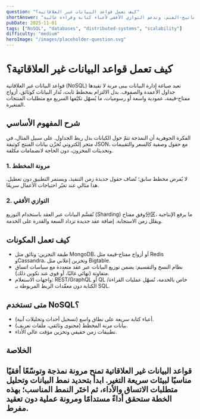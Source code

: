 ```yaml
---
question: "كيف تعمل قواعد البيانات غير العلاقاتية؟"
shortAnswer: "تخزن البيانات ببنى مرنة مثل الوثائق والمفاتيح‑القيم، وتدعم التوازي الأفقي لأعباء كتابة وقراءة عالية."
pubDate: 2025-11-01
tags: ["NoSQL", "databases", "distributed-systems", "scalability"]
difficulty: "medium"
heroImage: "/images/placeholder-question.svg"
---
```


# كيف تعمل قواعد البيانات غير العلاقاتية؟
قواعد البيانات غير العلاقاتية (NoSQL) تعيد صياغة إدارة البيانات ببنى مرنة لا تقيدها جداول الأعمدة والصفوف. بدل الالتزام بمخطط ثابت، تُدار البيانات كوثائق، أزواج مفتاح‑قيمة، عمودية واسعة أو رسوميات، ما يُسهّل تكيّفها السريع مع متطلبات المنتجات المتغيرة.

## شرح المفهوم الأساسي
الفكرة الجوهرية أن النمذجة تتمّ حول الكيانات بدل ربط الجداول. على سبيل المثال، في متجر إلكتروني تُخزّن بيانات المنتج كوثيقة JSON، مع حقول وصفية كالسعر والتقييمات وتحديثات المخزون، دون الحاجة لانضمامات مكلفة.

### 1. مرونة المخطط
لا يُفرض مخطط سابق؛ تُضاف حقول جديدة زمن التنفيذ، ويستمر التطبيق دون تعطيل. هذا مثالي عند تغيّر احتياجات الأعمال سريعًا.

### 2. التوازي الأفقي
تُقسَّم البيانات عبر العقد باستخدام التوزيع (Sharding) وفق مفتاح分区، ما يرفع الإنتاجية ويقلل زمن الاستجابة. إضافة عقد جديدة تزداد السعة والقدرة على الخدمة.

## كيف تعمل المكونات
- طبقة التخزين: وثائق مثل MongoDB، أو أزواج مفتاح‑قيمة مثل Redis وCassandra، وتخزين إعلاني مثل Bigtable.
- نظام النسخ والتقسيم: يضمن توزيع البيانات عبر عقد متعددة مع سياسات اتساق متفاوتة (نهائي غالبًا، أو قوي عند تكوين ذلك).
- واجهات الاستعلام: REST/GraphQL أو QL خاص بالخدمة، تُسهّل عمليات القراءة/الكتابة دون معقّدات الربط المربوطة بـ SQL.

## متى تستخدم NoSQL؟
- أعباء كتابة سريعة على نطاق واسع (تسجيل أحداث وتحليلات آنية).
- بيانات مرنة المخطط (محتوى وثائقي، ملفات تعريف).
- تطبيقات زمن حقيقي وتخزين مؤقت عالي الأداء.

## الخلاصة
قواعد البيانات غير العلاقاتية تمنح مرونة نمذجة وتوسّعًا أفقيًا مناسبًا لبيئات سريعة التغير. ابدأ بتحديد نمط البيانات وتحليل متطلبات الاتساق والأداء، ثم اختَر النمط المناسب؛ بهذه الخطة ستحقق أداءً مستدامًا ومرونة عملية دون تعقيد مفرط.
---